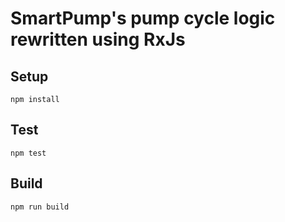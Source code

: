 # SmartPump's pump cycle logic rewritten using RxJs

## Setup
`npm install`

## Test
`npm test`

## Build
`npm run build`
